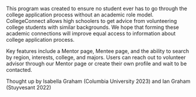 

This program was created to ensure no student ever has to go through the college application process without an academic role model. CollegeConnect allows high schoolers to get advice from volunteering college students with similar backgrounds. We hope that forming these academic connections will improve equal access to information about college application process.

Key features include a Mentor page, Mentee page, and the ability to search by region, interests, college, and majors. Users can reach out to volunteer advisor through our Mentor page or create their own profile and wait to be contacted.

Thought up by Isabella Graham (Columbia University 2023) and Ian Graham (Stuyvesant 2022)
